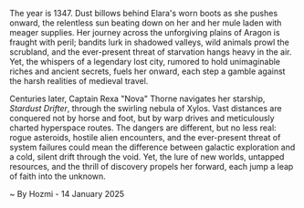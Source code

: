 
The year is 1347.  Dust billows behind Elara's worn boots as she pushes onward, the relentless sun beating down on her and her mule laden with meager supplies.  Her journey across the unforgiving plains of Aragon is fraught with peril; bandits lurk in shadowed valleys, wild animals prowl the scrubland, and the ever-present threat of starvation hangs heavy in the air. Yet, the whispers of a legendary lost city, rumored to hold unimaginable riches and ancient secrets, fuels her onward, each step a gamble against the harsh realities of medieval travel.

Centuries later, Captain Rexa "Nova" Thorne navigates her starship, *Stardust Drifter*, through the swirling nebula of Xylos.  Vast distances are conquered not by horse and foot, but by warp drives and meticulously charted hyperspace routes.  The dangers are different, but no less real: rogue asteroids, hostile alien encounters, and the ever-present threat of system failures could mean the difference between galactic exploration and a cold, silent drift through the void.  Yet, the lure of new worlds, untapped resources, and the thrill of discovery propels her forward, each jump a leap of faith into the unknown.

~ By Hozmi - 14 January 2025
